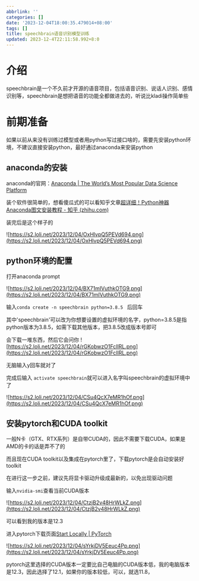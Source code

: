 ```yaml
---
abbrlink: ''
categories: []
date: '2023-12-04T18:00:35.479014+08:00'
tags: []
title: speechbrain语音识别模型训练
updated: 2023-12-4T22:11:58.992+8:0
---
```

# 介绍

speechbrain是一个不久前才开源的语音项目，包括语音识别、说话人识别、感情识别等，speechbrain是想把语音的功能全都做进去的，听说比kladi操作简单些

# 前期准备

如果以前从来没有训练过模型或者用python写过接口啥的，需要先安装python环境，不建议直接安装python，最好通过anaconda来安装python

## anaconda的安装

anaconda的官网：[Anaconda | The World’s Most Popular Data Science Platform](https://www.anaconda.com/)

装个软件很简单的，想看傻瓜式的可以看知乎文章[超详细！Python神器Anaconda图文安装教程 - 知乎 (zhihu.com)](https://zhuanlan.zhihu.com/p/635869956)

装完后是这个样子的

![https://s2.loli.net/2023/12/04/OxHlvpQ5PEVd694.png](https://s2.loli.net/2023/12/04/OxHlvpQ5PEVd694.png)

## python环境的配置

打开anaconda prompt

![https://s2.loli.net/2023/12/04/BX71mIVuthkOTG9.png](https://s2.loli.net/2023/12/04/BX71mIVuthkOTG9.png)

输入`conda create -n speechbrain python=3.8.5 ` 后回车

其中'speechbrain'可以改为你想要设置的虚拟环境的名字，python=3.8.5是指python版本为3.8.5，如需下载其他版本，把3.8.5改成版本号即可

会下载一堆东西，然后它会问你
![https://s2.loli.net/2023/12/04/rGKobwzO1FcIlRL.png](https://s2.loli.net/2023/12/04/rGKobwzO1FcIlRL.png)

无脑输入y回车就对了

完成后输入 `activate speechbrain`就可以进入名字叫speechbrain的虚拟环境中了

![https://s2.loli.net/2023/12/04/CSu4QcX7eMR1hOf.png](https://s2.loli.net/2023/12/04/CSu4QcX7eMR1hOf.png)

## 安装pytorch和CUDA toolkit

一般N卡（GTX、RTX系列）是自带CUDA的，因此不需要下载CUDA，如果是AMD的卡的话是弄不了的

而且现在CUDA toolkit以及集成在pytorch里了，下载pytorch是会自动安装好toolkit

在进行这一步之前，建议先将显卡驱动升级成最新的，以免出现驱动问题

输入`nvidia-smi`查看当前CUDA版本

![https://s2.loli.net/2023/12/04/CtzjB2v48HrWLkZ.png](https://s2.loli.net/2023/12/04/CtzjB2v48HrWLkZ.png)

可以看到我的版本是12.3


进入pytorch下载页面[Start Locally | PyTorch](https://pytorch.org/get-started/locally/)

![https://s2.loli.net/2023/12/04/sYrkjDV5Eeuc4Pp.png](https://s2.loli.net/2023/12/04/sYrkjDV5Eeuc4Pp.png)

pytorch这里选择的CUDA版本一定要比自己电脑的CUDA版本低，我的电脑版本是12.3，因此选择了12.1，如果你的版本较低，可以，就选11.8，
